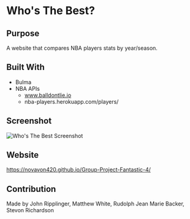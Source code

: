 # Who's The Best?

## Purpose
A website that compares NBA players stats by year/season.

## Built With
* Bulma
* NBA APIs
  * www.balldontlie.io
  * nba-players.herokuapp.com/players/

## Screenshot

![Who's The Best Screenshot](assets/images/Who's%20The%20Best.png)

## Website
https://novavon420.github.io/Group-Project-Fantastic-4/

## Contribution
Made by John Ripplinger, Matthew White, Rudolph Jean Marie Backer, Stevon Richardson
